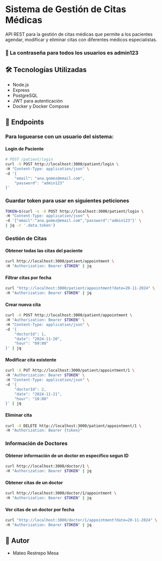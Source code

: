 # Sistema de Gestión de Citas Médicas

API REST para la gestión de citas médicas que permite a los pacientes agendar, modificar y eliminar citas con diferentes médicos especialistas.

### 🔑 La contraseña para todos los usuarios es admin123

## 🛠️ Tecnologías Utilizadas

- Node.js
- Express
- PostgreSQL
- JWT para autenticación
- Docker y Docker Compose

## 📌 Endpoints

### Para loguearse con un usuario del sistema:
#### Login de Paciente
```bash
# POST /patient/login
curl -X POST http://localhost:3000/patient/login \
-H "Content-Type: application/json" \
-d '{
    "email": "ana.gomez@email.com",
    "password": "admin123"
}'
```
### Guardar token para usar en siguientes peticiones
```bash
TOKEN=$(curl -s -X POST http://localhost:3000/patient/login \
-H "Content-Type: application/json" \
-d '{"email":"ana.gomez@email.com","password":"admin123"}' \
| jq -r '.data.token')
```

### Gestión de Citas

#### Obtener todas las citas del paciente
```bash
curl http://localhost:3000/patient/appointment \
-H "Authorization: Bearer $TOKEN" | jq
```

#### Filtrar citas por fecha
```bash
curl "http://localhost:3000/patient/appointment?date=20-11-2024" \
-H "Authorization: Bearer $TOKEN" | jq
```

#### Crear nueva cita
```bash
curl -X POST http://localhost:3000/patient/appointment \
-H "Authorization: Bearer $TOKEN" \
-H "Content-Type: application/json" \
-d '{
    "doctorId": 1,
    "date": "2024-11-20",
    "hour": "09:00"
}' | jq
```

#### Modificar cita existente
```bash
curl -X PUT http://localhost:3000/patient/appointment/1 \
-H "Authorization: Bearer $TOKEN" \
-H "Content-Type: application/json" \
-d '{
    "doctorId": 2,
    "date": "2024-11-21",
    "hour": "10:00"
}' | jq
```

#### Eliminar cita
```bash
curl -X DELETE http://localhost:3000/patient/appointment/1 \
-H "Authorization: Bearer {token}"
```

### Información de Doctores

#### Obtener información de un doctor en especifico segun ID
```bash
curl http://localhost:3000/doctor/1 \
-H "Authorization: Bearer $TOKEN" | jq
```

#### Obtener citas de un doctor
```bash
curl http://localhost:3000/doctor/1/appointment \
-H "Authorization: Bearer $TOKEN" | jq
```

#### Ver citas de un doctor por fecha
```bash
curl "http://localhost:3000/doctor/1/appointment?date=20-11-2024" \
-H "Authorization: Bearer $TOKEN" | jq
```

## 👥 Autor

- Mateo Restrepo Mesa
